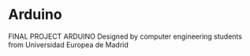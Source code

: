 # Arduino
FINAL PROJECT ARDUINO 
Designed by computer engineering students from Universidad Europea de Madrid
